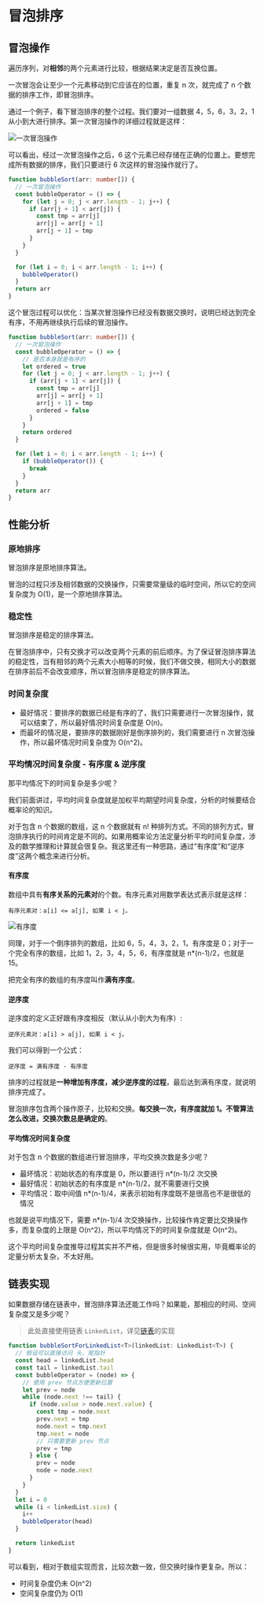 # 冒泡排序

## 冒泡操作

遍历序列，对**相邻**的两个元素进行比较，根据结果决定是否互换位置。

一次冒泡会让至少一个元素移动到它应该在的位置，重复 n 次，就完成了 n 个数据的排序工作，即冒泡排序。

通过一个例子，看下冒泡排序的整个过程。我们要对一组数据 4，5，6，3，2，1 从小到大进行排序。第一次冒泡操作的详细过程就是这样：

![一次冒泡操作](@imgs/4038f64f47975ab9f519e4f739e464e9.jpg)

可以看出，经过一次冒泡操作之后，6 这个元素已经存储在正确的位置上。要想完成所有数据的排序，我们只要进行 6 次这样的冒泡操作就行了。

```ts
function bubbleSort(arr: number[]) {
  // 一次冒泡操作
  const bubbleOperator = () => {
    for (let j = 0; j < arr.length - 1; j++) {
      if (arr[j + 1] < arr[j]) {
        const tmp = arr[j]
        arr[j] = arr[j + 1]
        arr[j + 1] = tmp
      }
    }
  }

  for (let i = 0; i < arr.length - 1; i++) {
    bubbleOperator()
  }
  return arr
}
```

这个冒泡过程可以优化：当某次冒泡操作已经没有数据交换时，说明已经达到完全有序，不用再继续执行后续的冒泡操作。

```ts
function bubbleSort(arr: number[]) {
  // 一次冒泡操作
  const bubbleOperator = () => {
    // 是否本身就是有序的
    let ordered = true
    for (let j = 0; j < arr.length - 1; j++) {
      if (arr[j + 1] < arr[j]) {
        const tmp = arr[j]
        arr[j] = arr[j + 1]
        arr[j + 1] = tmp
        ordered = false
      }
    }
    return ordered
  }

  for (let i = 0; i < arr.length - 1; i++) {
    if (bubbleOperator()) {
      break
    }
  }
  return arr
}
```


## 性能分析

### 原地排序

冒泡排序是原地排序算法。

冒泡的过程只涉及相邻数据的交换操作，只需要常量级的临时空间，所以它的空间复杂度为 O(1)，是一个原地排序算法。

### 稳定性

冒泡排序是稳定的排序算法。

在冒泡排序中，只有交换才可以改变两个元素的前后顺序。为了保证冒泡排序算法的稳定性，当有相邻的两个元素大小相等的时候，我们不做交换，相同大小的数据在排序前后不会改变顺序，所以冒泡排序是稳定的排序算法。

### 时间复杂度

- 最好情况：要排序的数据已经是有序的了，我们只需要进行一次冒泡操作，就可以结束了，所以最好情况时间复杂度是 O(n)。
- 而最坏的情况是，要排序的数据刚好是倒序排列的，我们需要进行 n 次冒泡操作，所以最坏情况时间复杂度为 O(n^2)。

### 平均情况时间复杂度 - 有序度 & 逆序度

那平均情况下的时间复杂是多少呢？

我们前面讲过，平均时间复杂度就是加权平均期望时间复杂度，分析的时候要结合概率论的知识。

对于包含 n 个数据的数组，这 n 个数据就有 n! 种排列方式。不同的排列方式，冒泡排序执行的时间肯定是不同的。如果用概率论方法定量分析平均时间复杂度，涉及的数学推理和计算就会很复杂。我这里还有一种思路，通过“有序度”和“逆序度”这两个概念来进行分析。

#### 有序度

数组中具有**有序关系的元素对**的个数。有序元素对用数学表达式表示就是这样：

```
有序元素对：a[i] <= a[j], 如果 i < j。
```

![有序度](@imgs/a1ef4cc1999d6bd0af08d8417ee55220.jpg)

同理，对于一个倒序排列的数组，比如 6，5，4，3，2，1，有序度是 0；对于一个完全有序的数组，比如 1，2，3，4，5，6，有序度就是 n*(n-1)/2，也就是 15。

把完全有序的数组的有序度叫作**满有序度**。

#### 逆序度

逆序度的定义正好跟有序度相反（默认从小到大为有序）:

```
逆序元素对：a[i] > a[j], 如果 i < j。
```

我们可以得到一个公式：

```
逆序度 = 满有序度 - 有序度
```

排序的过程就是**一种增加有序度，减少逆序度的过程**，最后达到满有序度，就说明排序完成了。

冒泡排序包含两个操作原子，比较和交换。**每交换一次，有序度就加 1。不管算法怎么改进，交换次数总是确定的**。

#### 平均情况时间复杂度

对于包含 n 个数据的数组进行冒泡排序，平均交换次数是多少呢？

- 最坏情况：初始状态的有序度是 0，所以要进行 n*(n-1)/2 次交换
- 最好情况：初始状态的有序度是 n*(n-1)/2，就不需要进行交换
- 平均情况：取中间值 n*(n-1)/4，来表示初始有序度既不是很高也不是很低的情况

也就是说平均情况下，需要 n*(n-1)/4 次交换操作，比较操作肯定要比交换操作多，而复杂度的上限是 O(n^2)，所以平均情况下的时间复杂度就是 O(n^2)。

这个平均时间复杂度推导过程其实并不严格，但是很多时候很实用，毕竟概率论的定量分析太复杂，不太好用。

## 链表实现

如果数据存储在链表中，冒泡排序算法还能工作吗？如果能，那相应的时间、空间复杂度又是多少呢？

> 此处直接使用链表 `LinkedList`，详见[链表](/basic/linked-list.html#%E6%9F%A5%E6%89%BE%E3%80%81%E6%8F%92%E5%85%A5%E5%92%8C%E5%88%A0%E9%99%A4)的实现

```ts
function bubbleSortForLinkedList<T>(linkedList: LinkedList<T>) {
  // 假设可以直接访问 头、尾指针
  const head = linkedList.head
  const tail = linkedList.tail
  const bubbleOperator = (node) => {
    // 使用 prev 节点方便更新位置
    let prev = node
    while (node.next !== tail) {
      if (node.value > node.next.value) {
        const tmp = node.next
        prev.next = tmp
        node.next = tmp.next
        tmp.next = node
        // 只需要更新 prev 节点
        prev = tmp
      } else {
        prev = node
        node = node.next
      }
    }
  }
  let i = 0
  while (i < linkedList.size) {
    i++
    bubbleOperator(head)
  }

  return linkedList
}
```

可以看到，相对于数组实现而言，比较次数一致，但交换时操作更复杂。所以：

- 时间复杂度仍未 O(n^2)
- 空间复杂度仍为 O(1)

